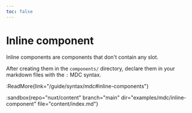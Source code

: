 ```yaml
---
toc: false
---
```


# Inline component

Inline components are components that don't contain any slot.

After creating them in the `components/` directory, declare them in your markdown files with the `:` MDC syntax.

:ReadMore{link="/guide/syntax/mdc#inline-components"}

:sandbox{repo="nuxt/content" branch="main" dir="examples/mdc/inline-component" file="content/index.md"}
